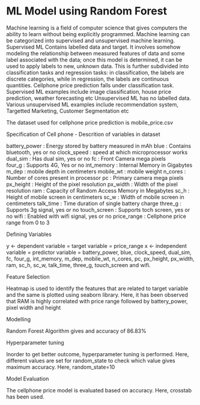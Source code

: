# ML Model using Random Forest
Machine learning is a field of computer science that gives computers the ability to learn without being explicitly programmed. Machine learning can be categorized into supervised and unsupervised machine learning. 
Supervised ML Contains labelled data and target. It involves somehow modeling the relationship between measured features of data and some label associated with the data; once this model is determined, it can be used to apply labels to new, unknown data. This is further subdivided into classification tasks and regression tasks: in classification, the labels are discrete categories, while in regression, the labels are continuous quantities. Cellphone price prediction falls under classification task. 
Supervised ML examples include image classification, house price prediction, weather forecasting etc 
Unsupervised ML has no labelled data. Various unsupervised ML examples include recommendation system, Targetted Marketing, Customer Segmentation etc

The dataset used for cellphone price prediction is mobile_price.csv

Specification of Cell phone - Descrition of variables in dataset

battery_power : Energy stored by battery measured in mAh
blue : Contains bluetooth, yes or no 
clock_speed :	speed at which microprocessor works 
dual_sim	: Has dual sim, yes or no 
fc	: Front Camera mega pixels  
four_g	: Supports 4G, Yes or no 
int_memory	: Internal Memory in Gigabytes
m_dep	: mobile depth in centimeters
mobile_wt :	mobile weight 
n_cores	: Number of cores present in processor 
pc	: Primary camera mega pixels 
px_height :	Height of the pixel resolution
px_width : Width of the pixel resolution
ram	: Capacity of Random Access Memory in Megabytes
sc_h :	Height of mobile screen in centimeters 
sc_w :	Width of mobile screen in centimeters 
talk_time :	Time duration of single battery charge 
three_g :	Supports 3g signal, yes or no 
touch_screen :	Supports toch screen, yes or no 
wifi :	Enabled with wifi signal, yes or no
price_range : Cellphone price range from 0 to 3 


Defining Variables

y <- dependent variable = target variable = price_range 
x <- independent variable = predictor variable = battery_power, blue, clock_speed, dual_sim, fc, four_g, int_memory, m_dep, mobile_wt, n_cores, pc, px_height, px_width, ram, sc_h, sc_w, talk_time, three_g, touch_screen and wifi. 

Feature Selection

Heatmap is used to identify the features that are related to target variable and the same is plotted using seaborn library. Here, it has been observed that RAM is highly correlated with price range followed by battery_power, pixel width and height 

Modelling 

Random Forest Algorithm gives and accuracy of 86.83%

Hyperparameter tuning

Inorder to get better outcome, hyperparameter tuning is performed. Here, different values are set for random_state to check which value gives maximum accuracy. Here, random_state=10


Model Evaluation

The cellphone price model is evaluated based on accuracy. Here, crosstab has been used. 
